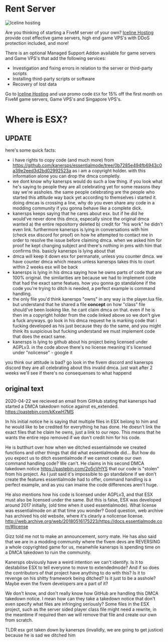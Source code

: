 # Rent Server

![Iceline hosting](https://media.discordapp.net/attachments/667787270375473183/667790233441533952/banner.gif)

Are you thinking of starting a FiveM server of your own? [Iceline Hosting](https://iceline-hosting.com/billing/aff.php?aff=94) provide cost effective game servers, high end game VPS's with DDoS protection included, and more!

There is an optional Managed Support Addon available for game servers and Game VPS's that add the following services:

- Investigation and fixing errors in relation to the server or third-party scripts
- Installing third-party scripts or software
- Recovery of lost data

Go to [Iceline Hosting](https://iceline-hosting.com/billing/aff.php?aff=94) and use promo code `ESX` for 15% off the first month on FiveM game servers, Game VPS's and Singapore VPS's.

# Where is ESX?

## UPDATE

here's some quick facts:
- i have rights to copy code (and much more) from  https://github.com/kanersps/essentialmode/tree/0b7285e494fb6943c0a39e2eed3d2bd02992523a as i am a copyright holder. with this information alone you can drop the dmca completly.
- we dont know why kanersps would do such a low thing. if you look what he's saying to people they are all celebrating yet for some reasons they say we're assholes. the same people celebrating are the people who started this attitude way back yet according to themselves i started it. doing dmcas is crossing a line, why do you even share any code in a modding community if you gonna behave like a complete dick.
- kanersps keeps saying that he cares about esx. but if he did he would've never done this dmca, especally since the original dmca wanted a) the entire repositorry deleted b) credit for "his work" he didn't even link. furthermore kanersps is lying in conversations with him (check esx discord for proof) on how he attempted to contact me in order to resolve the issue before claiming dmca. when we asked him for proof he kept changing subject and there's nothing in pms with him that confirms this. basicly kanersps is lying about that
- dmca will keep it down esx for permanate, unless you counter dmca. we have counter dmca which means unless kanersps takes this to court within 2 weeks esx will be back
- kanersps is lying in his dmca saying how he owns parts of code that are 100% original. the similarities are because we had to implement code that had the exact same featues. how you gonna go standalone if the code you're trying to ditch is needed, a perfect example is command handling.
- the only file you'd think kanersps "owns" in any way is the player.lua file. but understand that he shared a file **concept** on how "class" file should've been looking like. he cant claim dmca on that. even if he is then im a copyright holder from the code linked above so we don't give a fuck anyways. go look in his dmca request he is marking code that i fucking developed as his just because they do the same, and you might think its suspicious but fucking understand we must implement code that does the exact same.
- kanersps is lying to github about his project being licensed under AGPLv3. in the code above there's no license meaning it's licensed under "nolicense" - google it

you think our attitude is bad? go look in the fivem discord and kanersps discord they are all celebrating about this invalid dmca. just wait after 2 weeks we'll see if there's no consequenses to what happend

## original text

2020-04-22 we recieved an email from GitHub stating that kanersps had started a DMCA takedown notice against es_extended. https://pastebin.com/kKxwH7MS

In his initial notice he is saying that multiple files in ESX belong to him and he would like to be credited for everything he has done. He doesn't link the exact files that he claim he owns, just a link to our repo. This means that he wants the entire repo removed if we don't credit him for his code.

He is butthurt over how when we ditched essentialmode we created functions and other things that did what essentialmode did... But how do you expect us to ditch essentialmode if we cannot create our own command handling code? We can't. He claims in his second DMCA takedown notice https://pastebin.com/2q5cVHYS that our code is "stolen" from his project.
As I just said it's impossible to go standalone if we don't create the features essentialmode had to offer, command handling is a perfect example, and as you can imaine the code differences aren't huge.

He also mentions how his code is licensed under AGPLv3, and that ESX must also be licensed under the same. But this is false, ESX was developed around 2017 initially, (old time when it used essentialmode). What license was essentialmode on at that time you wonder? Good question, web archive has archived his old website, where it's clearly a nolicense license. http://web.archive.org/web/20180516175223/https://docs.essentialmode.com/#license

Gizz told me not to make an announcement, sorry mate. He has also said that we are in a modding community where the fivem devs are REVERSING a whole copyrighted game for us, meanwhile kanersps is spending time on a DMCA takedown to ruin the community.

Kanersps obviously have a weird intention we can't identify. Is it to destabilise ESX to tell everyone to move to extendedmode? And if so does the contributors of that project have anything to do with this? Is it to revenge on his shitty framework being ditched? Is it just to be a asshole? Maybe even the fivem developers are a part of it?

We don't know, and don't really know how GitHub are handling this DMCA takedown notice. I mean how can they take a takedown notice that don't even specify what files are infringing seriously? Some files in the ESX project, such as the server sided player class file might need a rewrite, in the meantime if required then we will remove that file and create our own from scratch.

TLDR esx got taken down by kanersps (invalidly, we are going to get justice) because he is sad we ditched him
